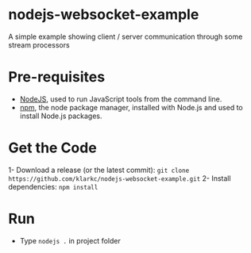 # nodejs-websocket-example
A simple example showing client / server communication through some stream processors

# Pre-requisites
- [NodeJS](https://nodejs.org/), used to run JavaScript tools from the command line.
- [npm](https://www.npmjs.com/), the node package manager, installed with Node.js and used to install Node.js packages.

# Get the Code
1- Download a release (or the latest commit): `git clone https://github.com/klarkc/nodejs-websocket-example.git`
2- Install dependencies: `npm install`

# Run
* Type `nodejs .` in project folder
